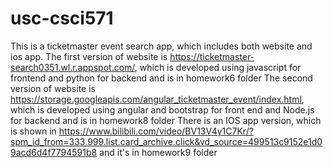 # usc-csci571
This is a ticketmaster event search app, which includes both website and ios app.
The first version of website is https://ticketmaster-search0351.wl.r.appspot.com/, which is developed using javascript for frontend and python for 
backend and is in homework6 folder
The second version of website is https://storage.googleapis.com/angular_ticketmaster_event/index.html, which is developed using angular and bootstrap 
for front end and Node.js for backend and is in homework8 folder
There is an IOS app version, which is shown in https://www.bilibili.com/video/BV13V4y1C7Kr/?spm_id_from=333.999.list.card_archive.click&vd_source=499513c9152e1d09acd6d4f7794591b8 and it's in homework9 folder

